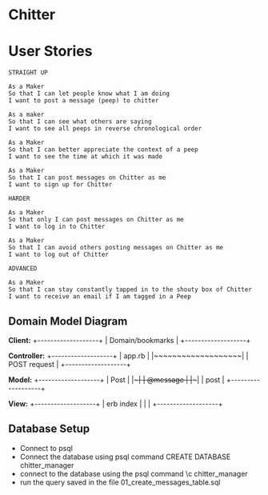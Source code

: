 # Chitter

# User Stories
```
STRAIGHT UP

As a Maker
So that I can let people know what I am doing  
I want to post a message (peep) to chitter

As a maker
So that I can see what others are saying  
I want to see all peeps in reverse chronological order

As a Maker
So that I can better appreciate the context of a peep
I want to see the time at which it was made

As a Maker
So that I can post messages on Chitter as me
I want to sign up for Chitter

HARDER

As a Maker
So that only I can post messages on Chitter as me
I want to log in to Chitter

As a Maker
So that I can avoid others posting messages on Chitter as me
I want to log out of Chitter

ADVANCED

As a Maker
So that I can stay constantly tapped in to the shouty box of Chitter
I want to receive an email if I am tagged in a Peep
```

## Domain Model Diagram

**Client:**
+-------------------+
| Domain/bookmarks  |
+-------------------+

**Controller:**
+-------------------+
| app.rb            |
|~~~~~~~~~~~~~~~~~~~|
| POST request       |
+-------------------+

**Model:**
+-------------------+
| Post              |
|~~~~~~~~~~~~~~~~~~~|
| @message          |
|~~~~~~~~~~~~~~~~~~~|
| post              |
+-------------------+

**View:**
+-------------------+
| erb index         |
|                   |
+-------------------+

## Database Setup
- Connect to psql
- Connect the database using psql command CREATE DATABASE chitter_manager
- connect to the database using the psql command \c chitter_manager
- run the query saved in the file 01_create_messages_table.sql
